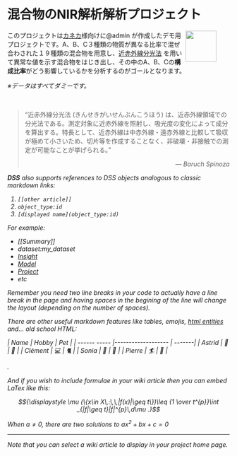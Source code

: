 # 混合物のNIR解析解析プロジェクト

<img src="/static/dataiku/images/dss-logo-about.png" width="70" style="float: right; margin-right: 30px" />

このプロジェクトは[カネカ](https://www.kaneka.co.jp/)様向けに@admin が作成したデモ用プロジェクトです。A、B、C３種類の物質が異なる比率で混ぜ合わされた１９種類の混合物を用意し、[近赤外線分光法](https://ja.wikipedia.org/wiki/%E8%BF%91%E8%B5%A4%E5%A4%96%E7%B7%9A%E5%88%86%E5%85%89%E6%B3%95) を用いて異常な値を示す混合物をはじき出し、その中のA、B、Cの**構成比率**がどう影響しているかを分析するのがゴールとなります。

_※データはすべてダミーです。_


<br />



> “近赤外線分光法 (きんせきがいせんぶんこうほう) は、近赤外線領域での分光法である。測定対象に近赤外線を照射し、吸光度の変化によって成分を算出する。特長として、近赤外線は中赤外線・遠赤外線と比較して吸収が極めて小さいため、切片等を作成することなく、非破壊・非接触での測定が可能なことが挙げられる。”
> <div style="text-align: right;font-style:italic">― Baruch Spinoza </div>

<i class="icon-dkubird" /> **DSS** also supports references to DSS objects analogous to classic markdown links:

 1. ```[[other article]]```
 2. ```object_type:id```
 3. ```[displayed name](object_type:id)```


For example:
   - [[Summary]]
   - dataset:my_dataset
   - [Insight](insight:123456)
   - [Model](saved_model:123456)
   - [Project](project:MY_PROJECT)
   - etc

Remember you need two line breaks in your code to actually have a line break in the page and having spaces in the begining of the line will change the layout (depending on the number of spaces).

There are other useful markdown features like tables, emojis, [html entities](https://en.wikipedia.org/wiki/List_of_XML_and_HTML_character_entity_references) and... old school HTML:

| Name       | Hobby               | Pet    |
| ------ ----- |------------------- | -------|
| Astrid       | :fries:                   |  :rat:   |
| Clément  |  :computer:      | :cat2:  |
| Sonia       | :champagne:   | :chicken: |
| Pierre      | :surfer:                | :palm_tree: |

<marquee direction="right">&lt;&gt;&lt;&nbsp;&hellip;</marquee>

And if you wish to include formulae in your wiki article then you can embed LaTex like this:

```math
{\displaystyle \mu (\{x\in X\,:\,\,|f(x)|\geq t\})\leq {1 \over t^{p}}\int _{|f|\geq t}|f|^{p}\,d\mu .}
```

When $`a \ne 0`$, there are two solutions to $`ax^2 + bx + c = 0`$


---

<div class="alert">
 Note that you can select a wiki article to display in your project home page.
</div>
